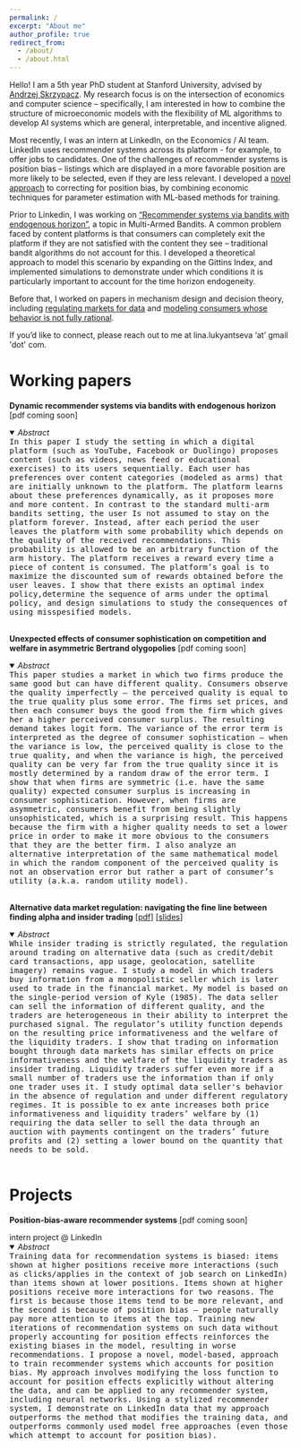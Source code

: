 ```yaml
---
permalink: /
excerpt: "About me"
author_profile: true
redirect_from: 
  - /about/
  - /about.html
---
```


Hello! I am a 5th year PhD student at Stanford University, advised by  [Andrzej Skrzypacz](https://www.gsb.stanford.edu/faculty-research/faculty/andrzej-skrzypacz). 
My research focus is on the intersection of economics and computer science – specifically, I am interested in how to combine the 
structure of microeconomic models with the flexibility of ML algorithms to develop AI systems which are general, 
interpretable, and incentive aligned. 

Most recently, I was an intern at LinkedIn, on the Economics / AI team. LinkedIn uses recommender systems across its platform - 
for example, to offer jobs to candidates. One of the challenges of recommender systems is position bias – listings which are displayed 
in a more favorable position are more likely to be selected, even if they are less relevant. I developed a [novel approach](#position-bias) to correcting 
for position bias, by combining economic techniques for parameter estimation with ML-based methods for training.

Prior to Linkedin, I was working on [“Recommender systems via bandits with endogenous horizon”](#bandits), a topic in Multi-Armed Bandits. 
A common problem faced by content platforms is that consumers can completely exit the platform if they are not satisfied with the content 
they see – traditional bandit algorithms do not account for this. I developed a theoretical approach to model this scenario by expanding 
on the Gittins Index, and implemented simulations to demonstrate under which conditions it is particularly important to account for the time 
horizon endogeneity. 

Before that, I worked on papers in mechanism design and decision theory, including [regulating markets for data](#data) and [modeling consumers
whose behavior is not fully rational](#logit).

If you’d like to connect, please reach out to me at lina.lukyantseva ‘at’ gmail 'dot' com.

<h1 id="Working papers">Working papers</h1>

<p><a name="bandits"><strong>Dynamic recommender systems via bandits with endogenous horizon</strong></a> [pdf coming soon]</p>
<details open>
  <summary><em>Abstract</em></summary>
  <kbd>In this paper I study the setting in which a digital platform (such as YouTube, Facebook or Duolingo) proposes content (such as videos, news feed or educational exercises) to its users sequentially. Each user has preferences over content categories (modeled as arms) that are initially unknown to the platform. The platform learns about these preferences dynamically, as it proposes more and more content. In contrast to the standard multi-arm bandits setting, the user Is not assumed to stay on the platform forever. Instead, after each period the user leaves the platform with some probability which depends on the quality of the received recommendations. This probability is allowed to be an arbitrary function of the arm history. The platform receives a reward every time a piece of content is consumed.
The platform’s goal is to maximize the discounted sum of rewards obtained before the user leaves. I show that there exists an optimal index policy,determine the sequence of arms under the optimal policy, and design simulations to study the consequences of using misspesified models.</kbd>
</details>
<br>
<p><a name="logit"><strong>Unexpected effects of consumer sophistication on competition and welfare in asymmetric Bertrand olygopolies</strong></a> [pdf coming soon]</p>
<details open>
  <summary><em>Abstract</em></summary>
  <kbd>This paper studies a market in which two firms produce the same good but can have different quality. Consumers observe the quality imperfectly —  the perceived quality is equal to the true quality plus some error. The firms set prices, and then each consumer buys the good from the firm which gives her a higher perceived consumer surplus. The resulting demand takes logit form. The variance of the error term is interpreted as the degree of consumer sophistication — when the variance is low, the perceived quality is close to the true quality, and when the variance is high, the perceived quality can be very far from the true quality since it is mostly determined by a random draw of the error term. I show that when firms are symmetric (i.e. have the same quality) expected consumer surplus is increasing in consumer sophistication. However, when firms are asymmetric, consumers benefit from being slightly unsophisticated, which is a surprising result. This happens because the firm with a higher quality needs to set a lower price in order to make it more obvious to the consumers that they are the better firm. 
I also analyze an alternative interpretation of the same mathematical model in which the random component of the perceived quality is not an observation error but rather a part of consumer’s utility (a.k.a. random utility model). </kbd>
</details>
<br>
<p><a name="data"><strong>Alternative data market regulation: navigating the fine line between finding alpha and insider trading</strong></a> [<a href="../files/Alternative_data_market_regulation.pdf" target="_blank">pdf</a>] [<a href="../files/data_market_slides.pdf" target="_blank">slides</a>]</p>
<details open>
  <summary><em>Abstract</em></summary>
  <kbd> While insider trading is strictly regulated, the regulation around trading on alternative data (such as credit/debit card transactions, app usage, geolocation, satellite imagery) remains vague. I study a model in which traders buy information from a monopolistic seller which is later used to trade in the financial market. My model is based on the single-period version of Kyle (1985). The data seller can sell the information of different quality, and the traders are heterogeneous in their ability to interpret the purchased signal. The regulator’s utility function depends on the resulting price informativeness and the welfare of the liquidity traders. I show that trading on information bought through data markets has similar effects on price informativeness and the welfare of the liquidity traders as insider trading. Liquidity traders suffer even more if a small number of traders use the information than if only one trader uses it. I study optimal data seller's behavior in the absence of regulation and under different regulatory regimes. It is possible to ex ante increases both price informativeness and liquidity traders’ welfare by (1)  requiring the data seller to sell the data through an auction with payments contingent on the traders’ future profits and (2) setting a lower bound on the quantity that needs to be sold. </kbd>
</details>
<br>
<h1 id="Projects">Projects</h1>

<p><a name="position-bias"><strong>Position-bias-aware recommender systems</strong></a> [pdf coming soon]</p>
intern project @ LinkedIn
<details open>
  <summary><em>Abstract</em></summary>
  <kbd>Training data for recommendation systems is biased: items shown at higher positions receive more interactions (such as clicks/applies in the context of job search on LinkedIn) than items shown at lower positions. Items shown at higher positions receive more interactions for two reasons. The first is because those items tend to be more relevant, and the second is because of position bias — people naturally pay more attention to items at the top. Training new iterations of recommendation systems on such data without properly accounting for position effects reinforces the existing biases in the model, resulting in worse recommendations.
  I propose a novel, model-based, approach to train recommender systems which accounts for position bias. My approach involves modifying the loss function to account for position effects explicitly without altering the data, and can be applied to any recommender system, including neural networks. Using a stylized recommender system, I demonstrate on LinkedIn data that my approach outperforms the method that modifies the training data, and outperforms commonly used model free approaches (even those which attempt to account for position bias).</kbd>
</details>
